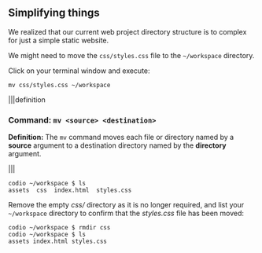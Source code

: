 ## Simplifying things

We realized that our current web project directory structure is to complex for just a simple static website.

We might need to move the `css/styles.css` file to the `~/workspace` directory.

Click on your terminal window and execute:

```
mv css/styles.css ~/workspace
```

|||definition
### Command: `mv <source> <destination>`
__Definition:__
The `mv` command moves each file or directory named by a __source__ argument to a destination directory named by the __directory__ argument.

|||

```
codio ~/workspace $ ls
assets  css  index.html  styles.css
```

Remove the empty _css/_ directory as it is no longer required, and list your `~/workspace` directory to confirm that the _styles.css_ file has been moved:

```
codio ~/workspace $ rmdir css
codio ~/workspace $ ls
assets index.html styles.css
```